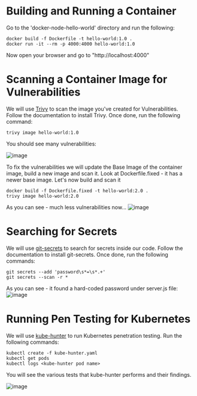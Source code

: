 # Building and Running a Container

Go to the 'docker-node-hello-world' directory and run the following:

```
docker build -f Dockerfile -t hello-world:1.0 .
docker run -it --rm -p 4000:4000 hello-world:1.0
```
Now open your browser and go to "http://localhost:4000"

# Scanning a Container Image for Vulnerabilities

We will use [Trivy](https://github.com/aquasecurity/trivy) to scan the image you've created for Vulnerabilities.
Follow the documentation to install Trivy. Once done, run the following command:

```
trivy image hello-world:1.0
```
You should see many vulnerabilities:

![image](https://user-images.githubusercontent.com/3126261/152911159-aebab708-cb9f-4944-9361-9d1f704ce2ed.png)

To fix the vulnerabilities we will update the Base Image of the container image, build a new image and scan it.
Look at Dockerfile.fixed - it has a newer base image.
Let's now build and scan it

```
docker build -f Dockerfile.fixed -t hello-world:2.0 .
trivy image hello-world:2.0
```
As you can see - much less vulnerabilities now...
![image](https://user-images.githubusercontent.com/3126261/152911391-dd72a33d-50c4-4962-bb06-6f267678aea8.png)

# Searching for Secrets

We will use [git-secrets](https://github.com/awslabs/git-secrets) to search for secrets inside our code.
Follow the documentation to install git-secrets. Once done, run the following commands:


```
git secrets --add 'password\s*=\s*.+'
git secrets --scan -r *
```
As you can see - it found a hard-coded password under server.js file:
![image](https://user-images.githubusercontent.com/3126261/152911749-c1fe03a2-e8c5-44dc-975e-a3e331dd1446.png)

# Running Pen Testing for Kubernetes

We will use [kube-hunter](https://github.com/aquasecurity/kube-hunter) to run Kubernetes penetration testing.
Run the following commands:

```
kubectl create -f kube-hunter.yaml
kubectl get pods
kubectl logs <kube-hunter pod name>
```

You will see the various tests that kube-hunter performs and their findings.

![image](https://user-images.githubusercontent.com/3126261/152920158-1e08f65d-d7f3-4396-91af-45e82fb30c3b.png)

